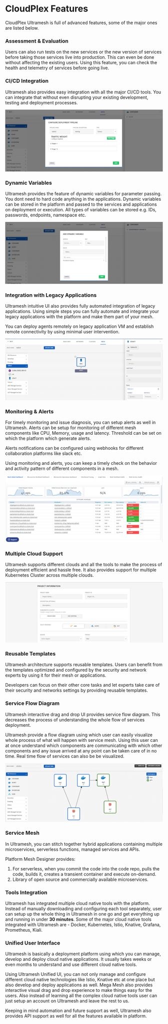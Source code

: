 # CloudPlex Features

CloudPlex Ultramesh is full of advanced features, some of the major ones are listed below.

### Assessment & Evaluation

Users can also run tests on the new services or the new version of services before taking those services live into production. This can even be done without affecting the existing users. Using this feature, you can check the health and telemetry of services before going live. 

### CI/CD Integration

Ultramesh also provides easy integration with all the major CI/CD tools. You can integrate that without even disrupting your existing development, testing and deployment processes. 

![1](imgs\1.jpg)

### Dynamic Variables

Ultramesh provides the feature of dynamic variables for parameter passing. You dont need to hard code anything in the applications. Dynamic variables can be stored in the platform and passed to the services and applications on deployment or execution. All types of variables can be stored e.g. IDs, passwords, endpoints, namespace etc. 

![2](imgs\2.jpg)

### Integration with Legacy Applications

Ultramesh intuitive UI also provides fully automated integration of legacy applications. Using simple steps you can fully automate and integrate your legacy applications with the platform and make them part of your mesh. 

You can deploy agents remotely on legacy application VM and establish remote connectivity by using minimal user intervention. 

![3](imgs\3.jpg)

### Monitoring & Alerts

For timely monitoring and issue diagnosis, you can setup alerts as well in Ultramesh. Alerts can be setup for monitoring of different mesh components like CPU, Memory, usage and latency.  Threshold can be set on which the platform which generate alerts. 

Alerts notifications can be configured using webhooks for different collaboration platforms like slack etc. 

Using monitoring and alerts, you can keep a timely check on the behavior and activity pattern of different components in a mesh. 

![4](imgs\4.jpg)

### Multiple Cloud Support

Ultramesh supports different clouds and all the tools to make the process of deployment efficient and hassle free. It also provides support for multiple Kubernetes Cluster across multiple clouds.

![5](imgs\5.jpg)

### Reusable Templates

Ultramesh architecture supports reusable templates. Users can benefit from the templates optimized and configured by the security and network experts by using it for their mesh or applications. 

Developers can focus on their other core tasks and let experts take care of their security and networks settings by providing reusable templates. 

### Service Flow Diagram

Ultramesh interactive drag and drop UI provides service flow diagram. This decreases the process of understanding the whole flow of services deployment. 

Ultramesh provide a flow diagram using which user can easily visualize whole process of what will happen with service mesh. Using this user can at once understand which components  are communicating with which other components and any issue arrived at any point can be taken care of in no time. Real time flow of services can also be be visualized. 

![6](imgs\6.jpg)

### Service Mesh

In Ultramesh, you can stitch together hybrid applications containing multiple microservices, serverless functions, managed services and APIs. 

Platform Mesh Designer provides:

1. For serverless, when you commit the code into the code repo, pulls the code, builds it, creates a transient container and execute on-demand.
2. Library of open source and commercially available microservices.

### Tools Integration

Ultramesh has integrated multiple cloud native tools with the platform. Instead of manually downloading and configuring each tool separately, user can setup up the whole thing in Ultramesh in one go and get everything up and running in under **30 minutes**. Some of the major cloud native tools integrated with Ultramesh are - Docker, Kubernetes, Istio, Knative, Grafana, Prometheus, Kiali.

### Unified User Interface

Ultramesh is basically a deployment platform using which you can manage, develop and deploy cloud native applications. It usually takes weeks or even months to understand and use different cloud native tools. 

Using Ultramesh Unified UI, you can not only manage and configure different cloud native technologies like Istio, Knative etc at one place but also develop and deploy applications as well. Mega Mesh also provides interactive visual drag and drop experience to make things easy for the users. Also instead of learning all the complex cloud native tools user can just setup an account on Ultramesh and leave the rest to us. 

Keeping in mind automation and future support as well, Ultramesh also provides API support as well for all the features available in platform.
